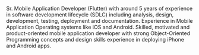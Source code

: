 Sr. Mobile Application Developer (Flutter) with around 5 years of experience in software development lifecycle (SDLC) including analysis, design, development, testing, deployment and documentation. Experience in Mobile Application Operating systems like iOS and Android. Skilled, motivated and product-oriented mobile application developer with strong Object-Oriented Programming concepts and design skills experience in deploying iPhone and Android apps.

<!---
naeem-shah/naeem-shah is a ✨ special ✨ repository because its `README.md` (this file) appears on your GitHub profile.
You can click the Preview link to take a look at your changes.
--->
